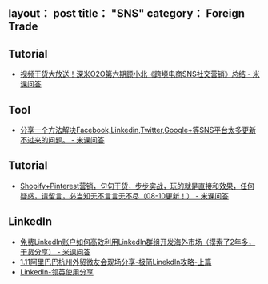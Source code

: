 layout： post
title： "SNS"
category： Foreign Trade
---

## Tutorial

- [视频干货大放送！深米O2O第六期顾小北《跨境电商SNS社交营销》总结 - 米课问答](http://ask.imiker.com/question/5570)

## Tool

- [分享一个方法解决Facebook,Linkedin,Twitter,Google+等SNS平台太多更新不过来的问题。 - 米课问答](http://ask.imiker.com/question/6970)

## Tutorial

- [Shopify+Pinterest营销，句句干货，步步实战，玩的就是直接和效果，任何疑惑，请留言，必当知无不言言无不尽（08-10更新！） - 米课问答](http://ask.imiker.com/question/5941)

## LinkedIn

- [免费LinkedIn账户如何高效利用LinkedIn群组开发海外市场（摸索了2年多，干货分享） - 米课问答](http://ask.imiker.com/question/5841)
- [1.11阿里巴巴杭州外贸微友会现场分享-极简LinekdIn攻略-上篇](http://www.crissshare.us/2014/01/20/1-11-alibaba-linkedin-share-1/)
- [LinkedIn-领英使用分享](http://www.crissshare.us/category/%e5%a4%96%e8%b4%b8%e7%bd%91%e7%bb%9c%e8%90%a5%e9%94%80/linkedin-marketing/)